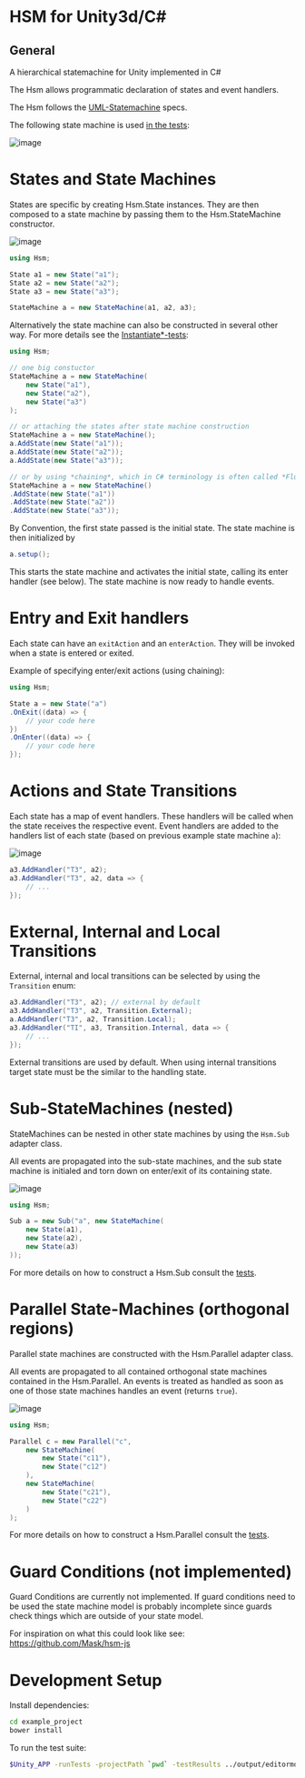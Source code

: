 # HSM for Unity3d/C#

## General

A hierarchical statemachine for Unity implemented in C#

The Hsm allows programmatic declaration of states and event handlers.

The Hsm follows the [UML-Statemachine](http://en.wikipedia.org/wiki/UML_state_machine) specs.

The following state machine is used [in the tests](lib/hsm/Editor/tests):

![image](doc/exports/advanced.png)

# States and State Machines

States are specific by creating Hsm.State instances. They are then composed to a state machine by passing them to the Hsm.StateMachine constructor.

![image](doc/exports/simple.png)

```cs
using Hsm;

State a1 = new State("a1");
State a2 = new State("a2");
State a3 = new State("a3");

StateMachine a = new StateMachine(a1, a2, a3);
```

Alternatively the state machine can also be constructed in several other way. For more details see the [Instantiate*-tests](lib/hsm/Editor/tests/testStateMachine.cs):

```cs
using Hsm;

// one big constuctor
StateMachine a = new StateMachine(
    new State("a1"),
    new State("a2"),
    new State("a3")
);

// or attaching the states after state machine construction
StateMachine a = new StateMachine();
a.AddState(new State("a1"));
a.AddState(new State("a2"));
a.AddState(new State("a3"));

// or by using *chaining*, which in C# terminology is often called *Fluent Interface*
StateMachine a = new StateMachine()
.AddState(new State("a1"))
.AddState(new State("a2"))
.AddState(new State("a3"));
```

By Convention, the first state passed is the initial state. The state machine is then initialized by

```cs
a.setup();
```

This starts the state machine and activates the initial state, calling its enter handler (see below). The state machine is now ready to handle events.

# Entry and Exit handlers

Each state can have an `exitAction` and an `enterAction`. They will be invoked when a state is entered or exited.

Example of specifying enter/exit actions (using chaining):

```cs
using Hsm;

State a = new State("a")
.OnExit((data) => {
    // your code here
})
.OnEnter((data) => {
    // your code here
});
```

# Actions and State Transitions

Each state has a map of event handlers. These handlers will be called when the state receives the respective event. Event handlers are added to the handlers list of each state (based on previous example state machine `a`):

![image](doc/exports/simpleWithTransition.png)

```cs
a3.AddHandler("T3", a2);
a3.AddHandler("T3", a2, data => {
    // ...
});
```

# External, Internal and Local Transitions

External, internal and local transitions can be selected by using the `Transition` enum:

```cs
a3.AddHandler("T3", a2); // external by default
a3.AddHandler("T3", a2, Transition.External);
a.AddHandler("T3", a2, Transition.Local);
a3.AddHandler("TI", a3, Transition.Internal, data => {
    // ...
});
```

External transitions are used by default. When using internal transitions target state must be the similar to the handling state.

# Sub-StateMachines (nested)

StateMachines can be nested in other state machines by using the `Hsm.Sub` adapter class.

All events are propagated into the sub-state machines, and the sub state machine is initialed and torn down on enter/exit of its containing state.

![image](doc/exports/simpleSub.png)

```cs
using Hsm;

Sub a = new Sub("a", new StateMachine(
    new State(a1),
    new State(a2),
    new State(a3)
));
```

For more details on how to construct a Hsm.Sub consult the [tests](lib/hsm/Editor/tests/testSubmachine.cs).

# Parallel State-Machines (orthogonal regions)

Parallel state machines are constructed with the Hsm.Parallel adapter class.

All events are propagated to all contained orthogonal state machines contained in the Hsm.Parallel. An events is treated as handled as soon as one of those state machines handles an event (returns `true`).

![image](doc/exports/simpleParallel.png)

```cs
using Hsm;

Parallel c = new Parallel("c",
    new StateMachine(
        new State("c11"),
        new State("c12")
    ),
    new StateMachine(
        new State("c21"),
        new State("c22")
    )
);
```

For more details on how to construct a Hsm.Parallel consult the [tests](lib/hsm/Editor/tests/testParallel.cs).

# Guard Conditions (not implemented)

Guard Conditions are currently not implemented. If guard conditions need to be used the state machine model is probably incomplete since guards check things which are outside of your state model.

For inspiration on what this could look like see: https://github.com/Mask/hsm-js

# Development Setup

Install dependencies:

```sh
cd example_project
bower install
```

To run the test suite:

```sh
$Unity_APP -runTests -projectPath `pwd` -testResults ../output/editormodeTests.xml -testPlatform editmode -batchmode -logFile
```

